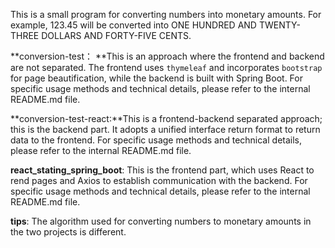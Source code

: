 This is a small program for converting numbers into monetary amounts. For example, 123.45 will be converted into ONE HUNDRED AND TWENTY-THREE DOLLARS AND FORTY-FIVE CENTS.

**conversion-test： **This is an approach where the frontend and backend are not separated. The frontend uses `thymeleaf` and incorporates `bootstrap` for page beautification, while the backend is built with Spring Boot. For specific usage methods and technical details, please refer to the internal README.md file.

**conversion-test-react:**This is a frontend-backend separated approach; this is the backend part. It adopts a unified interface return format to return data to the frontend. For specific usage methods and technical details, please refer to the internal README.md file.

**react\_stating\_spring\_boot**: This is the frontend part, which uses React to rend pages and Axios to establish communication with the backend. For specific usage methods and technical details, please refer to the internal README.md file.

**tips**: The algorithm used for converting numbers to monetary amounts in the two projects is different.
